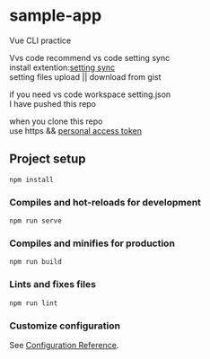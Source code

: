 # sample-app

Vue CLI practice

Vvs code recommend
vs code setting sync  
install extention:[setting sync](https://marketplace.visualstudio.com/items?itemName=Shan.code-settings-sync)  
setting files upload || download from gist  

if you need vs code workspace setting.json  
I have pushed this repo  

when you clone this repo  
use https && [personal access token](https://github.com/settings/tokens)

## Project setup

```
npm install
```

### Compiles and hot-reloads for development

```
npm run serve
```

### Compiles and minifies for production

```
npm run build
```

### Lints and fixes files

```
npm run lint
```

### Customize configuration

See [Configuration Reference](https://cli.vuejs.org/config/).
